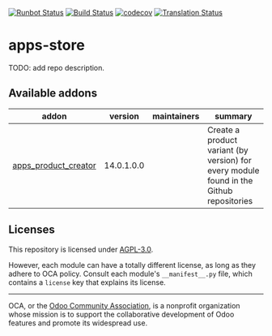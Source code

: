 [![Runbot Status](https://runbot.odoo-community.org/runbot/badge/flat/249/14.0.svg)](https://runbot.odoo-community.org/runbot/repo/github-com-oca-apps-store-249)
[![Build Status](https://travis-ci.com/OCA/apps-store.svg?branch=14.0)](https://travis-ci.com/OCA/apps-store)
[![codecov](https://codecov.io/gh/OCA/apps-store/branch/14.0/graph/badge.svg)](https://codecov.io/gh/OCA/apps-store)
[![Translation Status](https://translation.odoo-community.org/widgets/apps-store-14-0/-/svg-badge.svg)](https://translation.odoo-community.org/engage/apps-store-14-0/?utm_source=widget)

<!-- /!\ do not modify above this line -->

# apps-store

TODO: add repo description.

<!-- /!\ do not modify below this line -->

<!-- prettier-ignore-start -->

[//]: # (addons)

Available addons
----------------
addon | version | maintainers | summary
--- | --- | --- | ---
[apps_product_creator](apps_product_creator/) | 14.0.1.0.0 |  | Create a product variant (by version) for every module found in the Github repositories

[//]: # (end addons)

<!-- prettier-ignore-end -->

## Licenses

This repository is licensed under [AGPL-3.0](LICENSE).

However, each module can have a totally different license, as long as they adhere to OCA
policy. Consult each module's `__manifest__.py` file, which contains a `license` key
that explains its license.

----

OCA, or the [Odoo Community Association](http://odoo-community.org/), is a nonprofit
organization whose mission is to support the collaborative development of Odoo features
and promote its widespread use.
